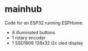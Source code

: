 # mainhub
Code for an ESP32 running ESPHome.
- 8 illuminated buttons
- 1 rotary encoder
- 1 SSD1608 128x32 i2c oled display
